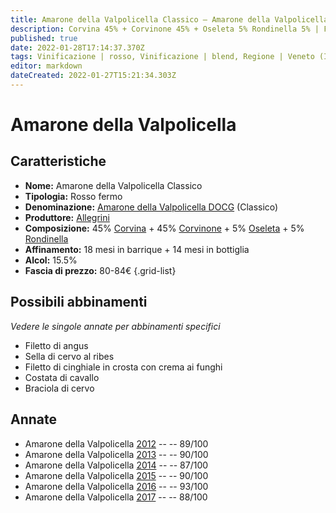 ```yaml
---
title: Amarone della Valpolicella Classico – Amarone della Valpolicella Classico DOCG – Allegrini – Veneto (IT) – 80-84€ – 3★-5★
description: Corvina 45% + Corvinone 45% + Oseleta 5% Rondinella 5% | Filetto di angus – Sella di cervo al ribes – Filetto di cinghiale in crosta con crema ai funghi – Costata di cavallo – Braciola di cervo
published: true
date: 2022-01-28T17:14:37.370Z
tags: Vinificazione | rosso, Vinificazione | blend, Regione | Veneto (IT), Vinificazione | fermo, Prezzi | 80-84€, Vitigni | Corvina, rondinella, Sella di cervo al ribes, Vitigni | Corvinone, Vitigni | Oseleta, Filetto di angus, Filetto di cinghiale in crosta con crema ai funghi, Costata di cavallo, Braciola di cervo
editor: markdown
dateCreated: 2022-01-27T15:21:34.303Z
---
```


# Amarone della Valpolicella

## Caratteristiche
- **Nome:** <span class="nome">Amarone della Valpolicella Classico</span>
- **Tipologia:** Rosso fermo
- **Denominazione:** <span class="denominazione">[Amarone della Valpolicella DOCG](/denominazioni/Italia/Veneto/DOCG/Amarone-della-Valpolicella) (Classico)</span>
- **Produttore:** <span class="cantina">[Allegrini](/produttori/Italia/Veneto/Allegrini)</span> 
- **Composizione:** 45% [Corvina](/vitigni/Italia/bacca-nera/corvina) + 45% [Corvinone](/vitigni/Italia/bacca-nera/corvinone) + 5% [Oseleta](/vitigni/Italia/bacca-nera/oseleta) + 5% [Rondinella](/vitigni/Italia/bacca-nera/rondinella)
- **Affinamento:** 18 mesi in barrique + 14 mesi in bottiglia
- **Alcol:** 15.5%
- **Fascia di prezzo:** 80-84€
{.grid-list}


## Possibili abbinamenti
*Vedere le singole annate per abbinamenti specifici*

- Filetto di angus
- Sella di cervo al ribes
- Filetto di cinghiale in crosta con crema ai funghi
- Costata di cavallo
- Braciola di cervo

## Annate
- Amarone della Valpolicella [2012](vini/Italia/Veneto/Allegrini/Amarone-della-Valpolicella/2012) -- <span class="star-4"></span> -- 89/100
- Amarone della Valpolicella [2013](vini/Italia/Veneto/Allegrini/Amarone-della-Valpolicella/2013) -- <span class="star-4"></span> -- 90/100
- Amarone della Valpolicella [2014](vini/Italia/Veneto/Allegrini/Amarone-della-Valpolicella/2014) -- <span class="star-3"></span> -- 87/100
- Amarone della Valpolicella [2015](vini/Italia/Veneto/Allegrini/Amarone-della-Valpolicella/2015) -- <span class="star-4"></span> -- 90/100
- Amarone della Valpolicella [2016](vini/Italia/Veneto/Allegrini/Amarone-della-Valpolicella/2016) -- <span class="star-5"></span> -- 93/100
- Amarone della Valpolicella [2017](vini/Italia/Veneto/Allegrini/Amarone-della-Valpolicella/2017) -- <span class="star-3"></span> -- 88/100
